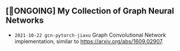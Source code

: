 ## [🚀ONGOING] My Collection of Graph Neural Networks

- `2021-10-22 gcn-pytorch-jiaxu` Graph Convolutional Network implementation, similar to https://arxiv.org/abs/1609.02907.
